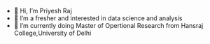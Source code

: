 - 👋 Hi, I’m Priyesh Raj
- 👀 I’m a fresher and interested in data science and analysis
- 🌱 I’m currently doing Master of Opertional Research from Hansraj College,University of Delhi

<!---
priyeshraj6/priyeshraj6 is a ✨ special ✨ repository because its `README.md` (this file) appears on your GitHub profile.
You can click the Preview link to take a look at your changes.
--->
